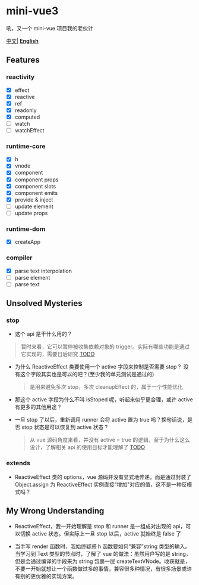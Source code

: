 # mini-vue3

吼，又一个 mini-vue 项目我的老伙计

[中文](README_zh.md)| **[English](README.md)**

## Features

### reactivity

- [x] effect
- [x] reactive
- [x] ref
- [x] readonly
- [x] computed
- [ ] watch
- [ ] watchEffect

### runtime-core

- [x] h
- [x] vnode
- [x] component
- [x] component props
- [x] component slots
- [x] component emits
- [x] provide & inject
- [ ] update element
- [ ] update props

### runtime-dom

- [x] createApp

### compiler

- [x] parse text interpolation
- [ ] parse element
- [ ] parse text

## Unsolved Mysteries

### stop

- 这个 api 是干什么用的？

> 暂时来看，它可以暂停被收集依赖对象的 trigger。实际有哪些功能是通过它实现的，需要日后研究 [TODO]()

- 为什么 ReactiveEffect 类要使用一个 active 字段来控制是否需要 stop？ 没有这个字段其实也是可以的吧？(至少我的单元测试是通过的)

  > 是用来避免多次 stop，多次 cleanupEffect 的，属于一个性能优化

- 那这个 active 字段为什么不叫 isStoped 呢，听起来似乎更合理，或许 active 有更多的其他用途？

- 一旦 stop 了以后，重新调用 runner 会将 active 置为 true 吗？换句话说，是否 stop 状态是可以恢复到 active 状态？
  > 从 vue 源码角度来看，并没有 active = true 的逻辑，至于为什么这么设计，了解相关 api 的使用目标才能理解了 [TODO]()

### extends

- ReactiveEffect 类的 options，vue 源码并没有显式地传递，而是通过封装了 Object.assign 为 ReactiveEffect 实例直接"增加"对应的值，这不是一种反模式吗？

## My Wrong Understanding

- ReactiveEffect，我一开始理解是 stop 和 runner 是一组成对出现的 api，可以切换 active 状态。但实际上一旦 stop 以后，active 就始终是 false 了

- 当手写 render 函数时，我始终疑惑 h 函数要如何“兼容”string 类型的输入。当学习到 Text 类型的节点时，了解了 vue 的做法：虽然用户写的是 string，但是会通过编译的手段来为 string 包裹一层 createTextVNode。收获就是，不要一开始就想让一个函数做过多的事情，兼容很多种情况，有很多场景或许有别的更优雅的实现方案。
